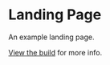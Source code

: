 # Landing Page #
An example landing page.

[View the build](http://landing-page.bg.surge.sh/) for more info.